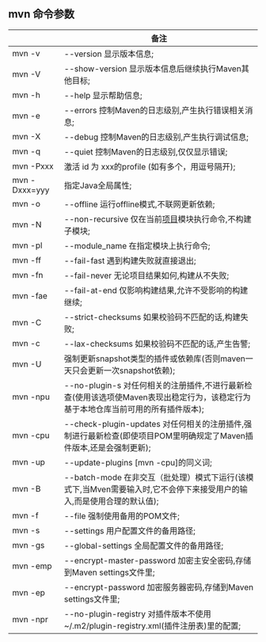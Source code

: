 ## mvn 命令参数

|               | **备注**                                                     |
| ------------- | ------------------------------------------------------------ |
| mvn -v        | --version 显示版本信息;                                      |
| mvn -V        | --show-version 显示版本信息后继续执行Maven其他目标;          |
| mvn -h        | --help 显示帮助信息;                                         |
| mvn -e        | --errors 控制Maven的日志级别,产生执行错误相关消息;           |
| mvn -X        | --debug 控制Maven的日志级别,产生执行调试信息;                |
| mvn -q        | --quiet 控制Maven的日志级别,仅仅显示错误;                    |
| mvn -Pxxx     | 激活 id 为 xxx的profile (如有多个，用逗号隔开);              |
| mvn -Dxxx=yyy | 指定Java全局属性;                                            |
| mvn -o        | --offline 运行offline模式,不联网更新依赖;                    |
| mvn -N        | --non-recursive 仅在当前[项目](http://www.07net01.com/tags-项目-0.html)模块执行命令,不构建子模块; |
| mvn -pl       | --module_name 在指定模块上执行命令;                          |
| mvn -ff       | --fail-fast 遇到构建失败就直接退出;                          |
| mvn -fn       | --fail-never 无论项目结果如何,构建从不失败;                  |
| mvn -fae      | --fail-at-end 仅影响构建结果,允许不受影响的构建继续;         |
| mvn -C        | --strict-checksums 如果校验码不匹配的话,构建失败;            |
| mvn -c        | --lax-checksums 如果校验码不匹配的话,产生告警;               |
| mvn -U        | 强制更新snapshot类型的插件或依赖库(否则maven一天只会更新一次snapshot依赖); |
| mvn -npu      | --no-plugin-s 对任何相关的注册插件,不进行最新检查(使用该选项使Maven表现出稳定行为，该稳定行为基于本地仓库当前可用的所有插件版本); |
| mvn -cpu      | --check-plugin-updates 对任何相关的注册插件,强制进行最新检查(即使项目POM里明确规定了Maven插件版本,还是会强制更新); |
| mvn -up       | --update-plugins [mvn -cpu]的同义词;                         |
| mvn -B        | --batch-mode 在非交互（批处理）模式下运行(该模式下,当Mven需要输入时,它不会停下来接受用户的输入,而是使用合理的默认值); |
| mvn -f        | --file <file> 强制使用备用的POM文件;                         |
| mvn -s        | --settings <arg> 用户配置文件的备用路径;                     |
| mvn -gs       | --global-settings <file> 全局配置文件的备用路径;             |
| mvn -emp      | --encrypt-master-password <password> 加密主安全密码,存储到Maven settings文件里; |
| mvn -ep       | --encrypt-password <password> 加密服务器密码,存储到Maven settings文件里; |
| mvn -npr      | --no-plugin-registry 对插件版本不使用~/.m2/plugin-registry.xml(插件注册表)里的配置; |